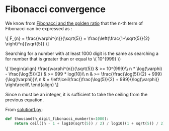 # Fibonacci convergence

We know from [Fibonacci and the golden ratio](../problem_0002/solution3.md)
that the n-th term of Fibonacci can be expressed as :

\\[ F_{n} = \frac{\varphi^{n}}{\sqrt{5}} = \frac{\left(\frac{1+\sqrt{5}}{2}
\right)^n}{\sqrt{5}} \\]

Searching for a number with at least 1000 digit is the same as searching a
for number that is greater than or equal to \\( 10^{999} \\)

\\[ \begin{align} \frac{\varphi^{n}}{\sqrt{5}} & >= 10^{999}\\\\
n * \log(\varphi) - \frac{\log(5)}{2} & >= 999 * log(10)\\\\
n & >= \frac{\frac{\log(5)}{2} + 999}{\log(\varphi)}\\\\ 
n & = \left\lceil\frac{\frac{\log(5)}{2} + 999}{\log(\varphi)} \right\rceil\\\\ \end{align} \\]

Since n must be an integer, it is sufficient to take the ceiling from the
previous equation.

From [solution1.py](https://github.com/TurtleSmoke/Project-Euler/blob/main/problems/problem_0025/solution2.py):

```python
def thousandth_digit_fibonacci_number(n=1000):
    return ceil((n - 1 + log10(sqrt(5)) / 2) / log10((1 + sqrt(5)) / 2))
```
